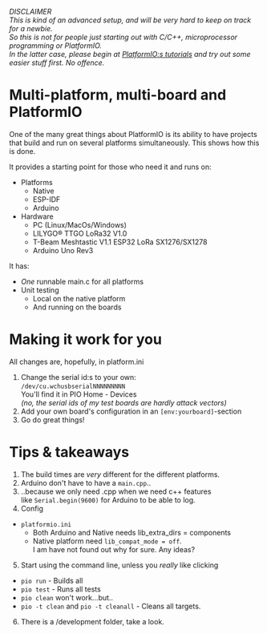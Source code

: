 
*DISCLAIMER  
This is kind of an advanced setup, and will be very hard to keep on track for a newbie.  
So this is not for people just starting out with C/C++, microprocessor programming or PlatformIO.  
In the latter case, please begin at [PlatformIO:s tutorials](https://docs.platformio.org/en/stable/tutorials/index.html) and try out some easier stuff first. No offence.*

# Multi-platform, multi-board and PlatformIO 

One of the many great things about PlatformIO is its ability to have projects  
that build and run on several platforms simultaneously. This shows how this is done.   

It provides a starting point for those who need it and runs on:
* Platforms
  * Native
  * ESP-IDF
  * Arduino
* Hardware
  * PC (Linux/MacOs/Windows)
  * LILYGO® TTGO LoRa32 V1.0
  * T-Beam Meshtastic V1.1 ESP32 LoRa SX1276/SX1278
  * Arduino Uno Rev3

It has:
* *One* runnable main.c for all platforms
* Unit testing
  * Local on the native platform
  * And running on the boards


# Making it work for you

All changes are, hopefully, in platform.ini

1. Change the serial id:s to your own:  
`/dev/cu.wchusbserialNNNNNNNNN`  
You'll find it in PIO Home - Devices  
*(no, the serial ids of my test boards are hardly attack vectors)*
2. Add your own board's configuration in an `[env:yourboard]`-section
3. Go do great things!



# Tips & takeaways

1. The build times are *very* different for the different platforms. 
2. Arduino don't have to have a `main.cpp`..
3. ..because we only need .cpp when we need c++ features  
   like `Serial.begin(9600)` for Arduino to be able to log.
4. Config 
  * `platformio.ini`
    * Both Arduino and Native needs lib_extra_dirs = components
    * Native platform need `lib_compat_mode = off`.  
      I am have not found out why for sure. Any ideas?

5. Start using the command line, unless you *really* like clicking
  * `pio run` - Builds all
  * `pio test` - Runs all tests
  * `pio clean` won't work...but..
  * `pio -t clean` and `pio -t cleanall` - Cleans all targets. 
6. There is a /development folder, take a look.
  
